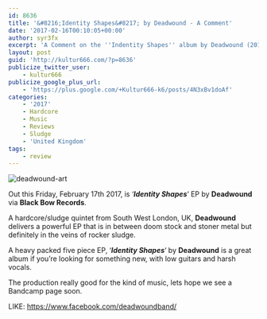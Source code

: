 ```yaml
---
id: 8636
title: '&#8216;Identity Shapes&#8217; by Deadwound - A Comment'
date: '2017-02-16T00:10:05+00:00'
author: syr3fx
excerpt: 'A Comment on the ''Indentity Shapes'' album by Deadwound (2017).'
layout: post
guid: 'http://kultur666.com/?p=8636'
publicize_twitter_user:
    - kultur666
publicize_google_plus_url:
    - 'https://plus.google.com/+Kultur666-k6/posts/4N3xBv1doAf'
categories:
    - '2017'
    - Hardcore
    - Music
    - Reviews
    - Sludge
    - 'United Kingdom'
tags:
    - review
---
```


![deadwound-art](http://localhost:8080/wp-content/uploads/2017/02/deadwound-art.jpg)

Out this Friday, February 17th 2017, is ‘***Identity Shapes***‘ EP by **Deadwound** via **Black Bow Records**.

A hardcore/sludge quintet from South West London, UK, **Deadwound** delivers a powerful EP that is in between doom stock and stoner metal but definitely in the veins of rocker sludge.

A heavy packed five piece EP, ‘***Identity Shapes***‘ by **Deadwound** is a great album if you’re looking for something new, with low guitars and harsh vocals.

The production really good for the kind of music, lets hope we see a Bandcamp page soon.

LIKE: <https://www.facebook.com/deadwoundband/>